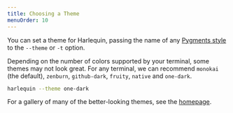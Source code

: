 ```yaml
---
title: Choosing a Theme
menuOrder: 10
---
```


You can set a theme for Harlequin, passing the name of any [Pygments style](https://pygments.org/styles/) to the `--theme` or `-t` option.

Depending on the number of colors supported by your terminal, some themes may not look great. For any terminal, we can recommend `monokai` (the default), `zenburn`, `github-dark`, `fruity`, `native` and `one-dark`.

```bash
harlequin --theme one-dark
```

For a gallery of many of the better-looking themes, see the [homepage](/#themes).

